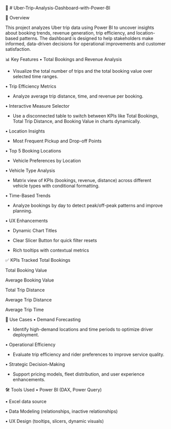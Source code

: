 🚕 # Uber-Trip-Analysis-Dashboard-with-Power-BI

📌 Overview

This project analyzes Uber trip data using Power BI to uncover insights about booking trends, revenue generation, trip efficiency, and location-based patterns. The dashboard is designed to help stakeholders make informed, data-driven decisions for operational improvements and customer satisfaction.

📊 Key Features
• Total Bookings and Revenue Analysis
- Visualize the total number of trips and the total booking value over selected time ranges.

• Trip Efficiency Metrics

- Analyze average trip distance, time, and revenue per booking.

• Interactive Measure Selector

- Use a disconnected table to switch between KPIs like Total Bookings, Total Trip Distance, and Booking Value in charts dynamically.

• Location Insights

- Most Frequent Pickup and Drop-off Points

• Top 5 Booking Locations

- Vehicle Preferences by Location

• Vehicle Type Analysis
- Matrix view of KPIs (bookings, revenue, distance) across different vehicle types with conditional formatting.

• Time-Based Trends
- Analyze bookings by day to detect peak/off-peak patterns and improve planning.

• UX Enhancements

- Dynamic Chart Titles

- Clear Slicer Button for quick filter resets

- Rich tooltips with contextual metrics

✅ KPIs Tracked
Total Bookings

Total Booking Value

Average Booking Value

Total Trip Distance

Average Trip Distance

Average Trip Time

📍 Use Cases
• Demand Forecasting
- Identify high-demand locations and time periods to optimize driver deployment.

• Operational Efficiency
- Evaluate trip efficiency and rider preferences to improve service quality.

• Strategic Decision-Making
- Support pricing models, fleet distribution, and user experience enhancements.

🛠 Tools Used
• Power BI (DAX, Power Query)

• Excel data source

• Data Modeling (relationships, inactive relationships)

• UX Design (tooltips, slicers, dynamic visuals)
